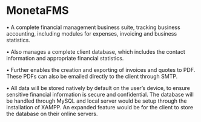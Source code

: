 # MonetaFMS

•	A complete financial management business suite, tracking business accounting, including modules for expenses, invoicing and business statistics.

•	Also manages a complete client database, which includes the contact information and appropriate financial statistics.

•	Further enables the creation and exporting of invoices and quotes to PDF. These PDFs can also be emailed directly to the client through SMTP. 

•	All data will be stored natively by default on the user’s device, to ensure sensitive financial information is secure and confidential. The database will be handled through MySQL and local server would be setup through the installation of XAMPP. An expanded feature would be for the client to store the database on their online servers. 
